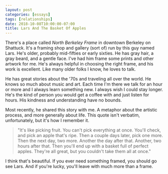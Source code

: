 ```yaml
---
layout: post
categories: [essays]
tags: [relationships]
date: 2018-10-08T10:00:00-07:00
title: Lars And The Basket Of Apples
---
```


There's a place called *North Berkeley Frame* in downtown Berkeley on Shattuck. It's a framing shop and gallery (sort of) run by this guy named Lars. He's older, probably mid-fifties or early sixties. He has gray hair, a gray beard, and a gentle face. I've had him frame some prints and other artwork for me. He's always helpful in choosing the right frame, and his work is excellent. Like many older folks I know, he loves to talk.

<!--excerpt-->

He has great stories about the '70s and traveling all over the world. He knows so much about music and art. Each time I'm there we talk for an hour or more and I always learn something new. I always wish I could stay longer. He's the kind of person you would get a coffee with and just listen for hours. His kindness and understanding have no bounds.

Most recently, he shared this story with me. A metaphor about the artistic process, and more generally about life. This quote isn't verbatim, unfortunately, but it's how I remember it.

> "It's like picking fruit. You can't pick everything at once. You'll check, and pick an apple that's ripe. Then a couple days later, pick one more. Then the next day, two more. Another the day after that. Another, two hours after that. Then you'll end up with a basket full of perfect apples. They're all great, but you couldn't take them all at once."

I think that's beautiful. If you ever need something framed, you should go see Lars. And if you're lucky, you'll leave with much more than a frame.

